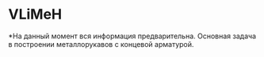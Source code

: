 # VLiMeH
*На данный момент вся информация предварительна.
Основная задача в построении металлорукавов с концевой арматурой.
